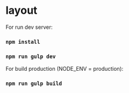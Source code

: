 # layout

For run dev server:
### `npm install`
### `npm run gulp dev`

For build production (NODE_ENV = production):
### `npm run gulp build`
